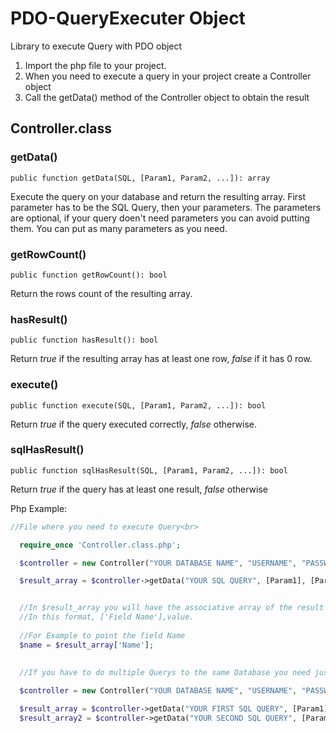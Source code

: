 # PDO-QueryExecuter Object
Library to execute Query with PDO object

1. Import the php file to your project.
2. When you need to execute a query in your project create a Controller object
3. Call the getData() method of the Controller object to obtain the result

## Controller.class

### getData()

``` public function getData(SQL, [Param1, Param2, ...]): array ``` 

  Execute the query on your database and return the resulting array. First parameter has to be the SQL Query, then your parameters.
  The parameters are optional, if your query doen't need parameters you can avoid putting them.
  You can put as many parameters as you need.

### getRowCount()

``` public function getRowCount(): bool ```  

  Return the rows count of the resulting array.

### hasResult()

``` public function hasResult(): bool ```  

  Return *true* if the resulting array has at least one row, *false* if it has 0 row.

### execute()

``` public function execute(SQL, [Param1, Param2, ...]): bool ```  

  Return *true* if the query executed correctly, *false* otherwise.

### sqlHasResult()

``` public function sqlHasResult(SQL, [Param1, Param2, ...]): bool ```  

  Return *true* if the query has at least one result, *false* otherwise

Php Example:

```php 
//File where you need to execute Query<br>

  require_once 'Controller.class.php';

  $controller = new Controller("YOUR DATABASE NAME", "USERNAME", "PASSWORD");  

  $result_array = $controller->getData("YOUR SQL QUERY", [Param1], [Param2]);


  //In $result_array you will have the associative array of the result of the query.
  //In this format, ['Field Name'],value.
  
  //For Example to point the field Name
  $name = $result_array['Name'];
  
  
  //If you have to do multiple Querys to the same Database you need just one controller object:

  $controller = new Controller("YOUR DATABASE NAME", "USERNAME", "PASSWORD");

  $result_array = $controller->getData("YOUR FIRST SQL QUERY", [Param1], [Param2]);
  $result_array2 = $controller->getData("YOUR SECOND SQL QUERY", [Param1], [Param2]);
```
